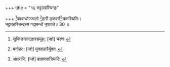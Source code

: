 +++
title = "१६ भट्टारहरिचन्द्रः"

+++
[^3]पदबन्धोज्ज्वलो [^4]हारी कृतवर्ण[^5]क्रमस्थितिः।  
भट्टारहरिचन्द्रस्य गद्यबन्धो नृपायते॥ 30 ॥  


[^3]: सुप्तिङन्ताद्यक्षरसमूहः; [पक्षे] चरणः.


[^4]: मनोहरः; [पक्षे] मुक्ताहारैर्युक्तः.


[^5]: अक्षराणि; [पक्षे] ब्राह्मणक्षत्रियादिः.
 